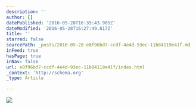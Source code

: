 ```yaml
---
description: ''
author: []
datePublished: '2016-05-28T16:35:43.905Z'
dateModified: '2016-05-28T16:27:49.817Z'
title: ''
starred: false
sourcePath: _posts/2016-05-28-e8f96bd7-ccdf-4e4d-93ec-11b84119e41f.md
inFeed: true
hasPage: true
inNav: false
url: e8f96bd7-ccdf-4e4d-93ec-11b84119e41f/index.html
_context: 'http://schema.org'
_type: Article

---
```

![](https://the-grid-user-content.s3-us-west-2.amazonaws.com/d6cf1214-cb51-48e3-89d2-8383583f44a7.jpg)